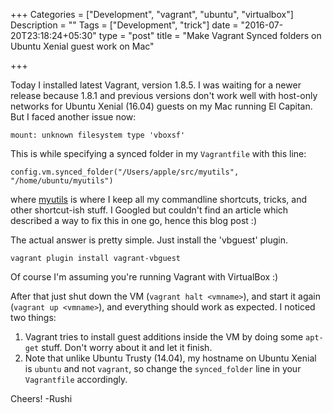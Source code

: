 +++
Categories = ["Development", "vagrant", "ubuntu", "virtualbox"]
Description = ""
Tags = ["Development", "trick"]
date = "2016-07-20T23:18:24+05:30"
type = "post"
title = "Make Vagrant Synced folders on Ubuntu Xenial guest work on Mac"

+++

Today I installed latest Vagrant, version 1.8.5. I was waiting for a newer
release because 1.8.1 and previous versions don't work well with host-only
networks for Ubuntu Xenial (16.04) guests on my Mac running El Capitan. But I
faced another issue now:

    mount: unknown filesystem type 'vboxsf'

This is while specifying a synced folder in my `Vagrantfile` with this line:

    config.vm.synced_folder("/Users/apple/src/myutils", "/home/ubuntu/myutils")

where [myutils](https://github.com/rushiagr/myutils) is where I keep all my
commandline shortcuts, tricks, and other shortcut-ish stuff. I Googled but
couldn't find an article which described a way to fix this in one go, hence
this blog post :)

The actual answer is pretty simple. Just install the 'vbguest' plugin.

    vagrant plugin install vagrant-vbguest

Of course I'm assuming you're running Vagrant with VirtualBox :)

After that just shut down the VM (`vagrant halt <vmname>`), and start it again
(`vagrant up <vmname>`), and everything should work as expected. I noticed two
things:

1. Vagrant tries to install guest additions inside the VM by doing some
   `apt-get` stuff. Don't worry about it and let it finish.
2. Note that unlike Ubuntu Trusty (14.04), my hostname on Ubuntu Xenial is
   `ubuntu` and not `vagrant`, so change the `synced_folder` line in your
   `Vagrantfile` accordingly.

Cheers!
-Rushi

